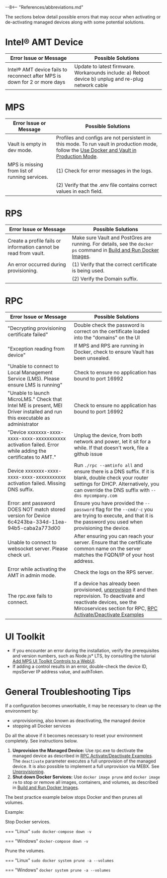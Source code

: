 --8<-- "References/abbreviations.md"

The sections below detail possible errors that may occur when activating or de-activating managed devices along with some potential solutions.

# Intel&reg; AMT Device

| Error Issue or Message | Possible Solutions |
| ------------- | ------------------ |
| Intel&reg; AMT device fails to reconnect after MPS is down for 2 or more days | Update to latest firmware.  Workarounds include: a) Reboot device b) unplug and re-plug network cable |

# MPS

| Error Issue or Message | Possible Solutions |
| ------------- | ------------------ |
| Vault is empty in dev mode. | Profiles and configs are not persistent in this mode. To run vault in production mode, follow the [Use Docker and Vault in Production Mode](../Reference/productionVault.md).|
|MPS is missing from list of running services. | (1) Check for error messages in the logs. |
| | (2) Verify that the .env file contains correct values in each field.|

# RPS

| Error Issue or Message | Possible Solutions |
| ------------- | ------------------ |
| Create a profile fails or information cannot be read from vault. | Make sure Vault and PostGres are running. For details, see the `docker ps` command in [Build and Run Docker Images](../GetStarted/setup.md#Builddockerimages).|
| An error occurred during provisioning. | (1) Verify that the correct certificate is being used. |
|  | (2) Verify the Domain suffix. |



# RPC

| Error Issue or Message | Possible Solutions |
| ------------- | ------------------ |
| "Decrypting provisioning certificate failed"| Double check the password is correct on the certificate loaded into the "domains" on the UI | 
| "Exception reading from device"  | If MPS and RPS are running in Docker, check to ensure Vault has been unsealed. |
| "Unable to connect to Local Management Service (LMS). Please ensure LMS is running" | Check to ensure no application has bound to port 16992 |
| "Unable to launch MicroLMS." Check that Intel ME is present, MEI Driver installed and run this executable as administrator | Check to ensure no application has bound to port 16992 |
| "Device xxxxxxx-xxxx-xxxx-xxxx-xxxxxxxxxxx activation failed. Error while adding the certificates to AMT."  | Unplug the device, from both network and power, let it sit for a while. If that doesn't work, file a github issue | 
| Device xxxxxxx-xxxx-xxxx-xxxx-xxxxxxxxxxx activation failed. Missing DNS suffix. | Run `./rpc --amtinfo all` and ensure there is a DNS suffix. If it is blank, double check your router settings for DHCP. Alternatively, you can override the DNS suffix with `--dns mycompany.com` | 
| Error: amt password DOES NOT match stored version for Device 6c4243ba-334d-11ea-94b5-caba2a773d00 | Ensure you have provided the `--password` flag for the `--cmd/-c` you are trying to execute, and that it is the password you used when provisioning the device. |
| Unable to connect to websocket server. Please check url. | After ensuring you can reach your server. Ensure that the certificate common name on the server matches the FQDN/IP of your host address. |
| Error while activating the AMT in admin mode. | Check the logs on the RPS server. | 
| The rpc.exe fails to connect. | If a device has already been provisioned, [unprovision](../Reference/MEBX/unprovision.md) it and then reprovision. To deactivate and reactivate devices, see the Mircoservices section for RPC, [RPC Activate/Deactivate Examples](./RPC/commandsRPC.md) | 

# UI Toolkit
- If you encounter an error during the installation, verify the prerequisites and version numbers, such as Node.js* LTS, by consulting the tutorial [Add MPS UI Toolkit Controls to a WebUI](../Tutorials/uitoolkitReact.md). 
- If adding a control results in an error, double-check the device ID, mpsServer IP address value, and authToken.

# General Troubleshooting Tips

If a configuration becomes unworkable, it may be necessary to clean up the environment by:

- unprovisioning, also known as deactivating, the managed device
- stopping all Docker services

Do all the above if it becomes necessary to reset your environment completely. See instructions below.

1. **Unprovision the Managed Device:** Use rpc.exe to dectivate the managed device as described in [RPC Activate/Deactivate Examples](./RPC/commandsRPC.md#RPCexamples). The `deactivate` parameter executes a full unprovision of the managed device. It is also possible to implement a full unprovision via MEBX. See [Unprovisioning](../Reference/MEBX/unprovision.md).
2. **Shut down Docker Services:** Use `docker image prune` and `docker image rm` to stop or remove all images, containers, and volumes, as described in [Build and Run Docker Images](../GetStarted/setup.md#Builddockerimages).

The best practice example below stops Docker and then prunes all volumes. 

Example:

Stop Docker services.

=== "Linux"
     ```
     sudo docker-compose down -v
     ```
    
=== "Windows"
     ```
     docker-compose down -v
     ```

Prune the volumes.

=== "Linux"
     ```
     sudo docker system prune -a --volumes
     ```

=== "Windows"
     ```
     docker system prune -a --volumes
     ```




